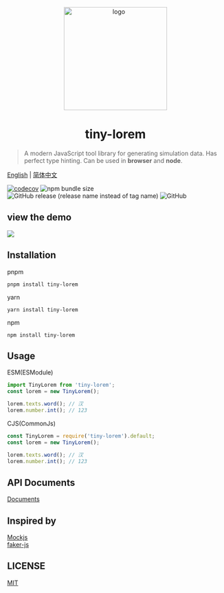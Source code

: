 <div align="center">
  <img src="https://img1.imgtp.com/2022/08/27/gZORCuUm.svg" style="width: 240px" alt="logo" />
  <h1>tiny-lorem</h1>
</div>

> A modern JavaScript tool library for generating simulation data. Has perfect type hinting. Can be used in **browser** and **node**.

[English](README.md) | [简体中文](README-ZH.md)

[![codecov](https://codecov.io/gh/cirolee/tiny-lorem/branch/main/graph/badge.svg)](https://codecov.io/gh/cirolee/tiny-lorem/branch/main) ![npm bundle size](https://img.shields.io/bundlephobia/min/tiny-lorem) ![GitHub release (release name instead of tag name)](https://img.shields.io/github/v/release/cirolee/tiny-lorem) ![GitHub](https://img.shields.io/github/license/cirolee/tiny-lorem)

## view the demo

[![](https://developer.stackblitz.com/img/open_in_stackblitz.svg)](https://stackblitz.com/edit/vitejs-vite-84xphd?file=index.html)

## Installation

pnpm

```shell
pnpm install tiny-lorem
```

yarn

```shell
yarn install tiny-lorem
```

npm

```shell
npm install tiny-lorem
```

## Usage

ESM(ESModule)

```ts
import TinyLorem from 'tiny-lorem';
const lorem = new TinyLorem();

lorem.texts.word(); // 汉
lorem.number.int(); // 123
```

CJS(CommonJs)

```ts
const TinyLorem = require('tiny-lorem').default;
const lorem = new TinyLorem();

lorem.texts.word(); // 汉
lorem.number.int(); // 123
```

## API Documents

[Documents](https://ciro.club/tiny-lorem)

## Inspired by

[Mockjs](https://github.com/nuysoft/Mock)  
[faker-js](https://github.com/faker-js/faker)

## LICENSE

[MIT](LICENSE)
